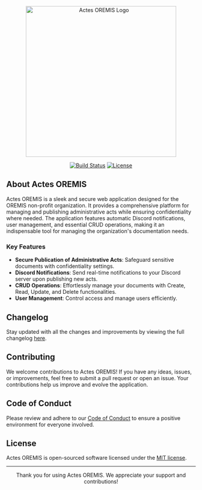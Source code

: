 <p align="center"><a href="#" target="_blank"><img src="https://your-logo-link-here" width="400" alt="Actes OREMIS Logo"></a></p>

<p align="center">
<a href="#"><img src="https://img.shields.io/badge/build-passing-brightgreen" alt="Build Status"></a>
<a href="#"><img src="https://img.shields.io/badge/license-MIT-blue" alt="License"></a>
</p>

## About Actes OREMIS

Actes OREMIS is a sleek and secure web application designed for the OREMIS non-profit organization. It provides a comprehensive platform for managing and publishing administrative acts while ensuring confidentiality where needed. The application features automatic Discord notifications, user management, and essential CRUD operations, making it an indispensable tool for managing the organization's documentation needs.

### Key Features

- **Secure Publication of Administrative Acts**: Safeguard sensitive documents with confidentiality settings.
- **Discord Notifications**: Send real-time notifications to your Discord server upon publishing new acts.
- **CRUD Operations**: Effortlessly manage your documents with Create, Read, Update, and Delete functionalities.
- **User Management**: Control access and manage users efficiently.

## Changelog

Stay updated with all the changes and improvements by viewing the full changelog [here](./CHANGELOG.md).

## Contributing

We welcome contributions to Actes OREMIS! If you have any ideas, issues, or improvements, feel free to submit a pull request or open an issue. Your contributions help us improve and evolve the application.

## Code of Conduct

Please review and adhere to our [Code of Conduct](#) to ensure a positive environment for everyone involved.

## License

Actes OREMIS is open-sourced software licensed under the [MIT license](https://opensource.org/licenses/MIT).

---

<p align="center">Thank you for using Actes OREMIS. We appreciate your support and contributions!</p>
